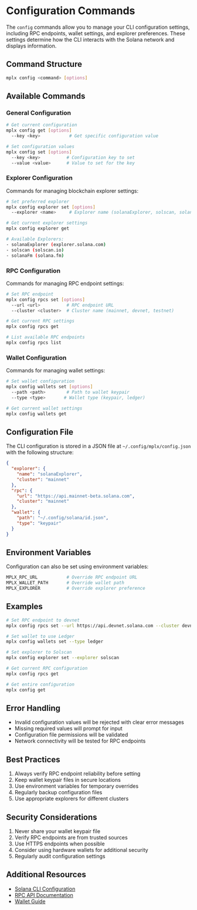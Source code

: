 # Configuration Commands

The `config` commands allow you to manage your CLI configuration settings, including RPC endpoints, wallet settings, and explorer preferences. These settings determine how the CLI interacts with the Solana network and displays information.

## Command Structure

```bash
mplx config <command> [options]
```

## Available Commands

### General Configuration

```bash
# Get current configuration
mplx config get [options]
  --key <key>           # Get specific configuration value

# Set configuration values
mplx config set [options]
  --key <key>          # Configuration key to set
  --value <value>      # Value to set for the key
```

### Explorer Configuration

Commands for managing blockchain explorer settings:

```bash
# Set preferred explorer
mplx config explorer set [options]
  --explorer <name>     # Explorer name (solanaExplorer, solscan, solanaFm)

# Get current explorer settings
mplx config explorer get

# Available Explorers:
- solanaExplorer (explorer.solana.com)
- solscan (solscan.io)
- solanaFm (solana.fm)
```

### RPC Configuration

Commands for managing RPC endpoint settings:

```bash
# Set RPC endpoint
mplx config rpcs set [options]
  --url <url>          # RPC endpoint URL
  --cluster <cluster>  # Cluster name (mainnet, devnet, testnet)

# Get current RPC settings
mplx config rpcs get

# List available RPC endpoints
mplx config rpcs list
```

### Wallet Configuration

Commands for managing wallet settings:

```bash
# Set wallet configuration
mplx config wallets set [options]
  --path <path>        # Path to wallet keypair
  --type <type>       # Wallet type (keypair, ledger)

# Get current wallet settings
mplx config wallets get
```

## Configuration File

The CLI configuration is stored in a JSON file at `~/.config/mplx/config.json` with the following structure:

```json
{
  "explorer": {
    "name": "solanaExplorer",
    "cluster": "mainnet"
  },
  "rpc": {
    "url": "https://api.mainnet-beta.solana.com",
    "cluster": "mainnet"
  },
  "wallet": {
    "path": "~/.config/solana/id.json",
    "type": "keypair"
  }
}
```

## Environment Variables

Configuration can also be set using environment variables:

```bash
MPLX_RPC_URL           # Override RPC endpoint URL
MPLX_WALLET_PATH       # Override wallet path
MPLX_EXPLORER          # Override explorer preference
```

## Examples

```bash
# Set RPC endpoint to devnet
mplx config rpcs set --url https://api.devnet.solana.com --cluster devnet

# Set wallet to use Ledger
mplx config wallets set --type ledger

# Set explorer to Solscan
mplx config explorer set --explorer solscan

# Get current RPC configuration
mplx config rpcs get

# Get entire configuration
mplx config get
```

## Error Handling

- Invalid configuration values will be rejected with clear error messages
- Missing required values will prompt for input
- Configuration file permissions will be validated
- Network connectivity will be tested for RPC endpoints

## Best Practices

1. Always verify RPC endpoint reliability before setting
2. Keep wallet keypair files in secure locations
3. Use environment variables for temporary overrides
4. Regularly backup configuration files
5. Use appropriate explorers for different clusters

## Security Considerations

1. Never share your wallet keypair file
2. Verify RPC endpoints are from trusted sources
3. Use HTTPS endpoints when possible
4. Consider using hardware wallets for additional security
5. Regularly audit configuration settings

## Additional Resources

- [Solana CLI Configuration](https://docs.solana.com/cli/choose-a-cluster)
- [RPC API Documentation](https://docs.solana.com/developing/clients/jsonrpc-api)
- [Wallet Guide](https://docs.solana.com/wallet-guide)
